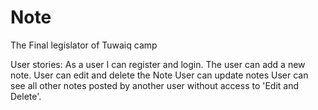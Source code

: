 # Note
The Final legislator of Tuwaiq camp

User stories:
As a user I can register and login.
The user can add a new note.
User can edit and delete the Note
User can update notes
User can see all other notes posted by another user without access to 'Edit and Delete'.

